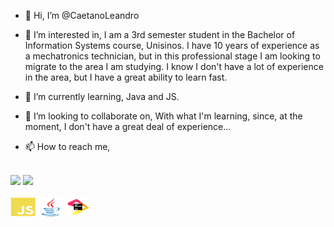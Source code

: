 - 👋 Hi, I’m @CaetanoLeandro

- 👀 I’m interested in,
I am a 3rd semester student in the Bachelor of Information Systems course, Unisinos.
I have 10 years of experience as a mechatronics technician, but in this professional stage I am looking to migrate to the area I am studying. 
I know I don't have a lot of experience in the area, but I have a great ability to learn fast. 

- 🌱 I’m currently learning, Java and JS.

- 💞️ I’m looking to collaborate on,
With what I'm learning, since, at the moment, I don't have a great deal of experience...

- 📫 How to reach me,
<!---
CaetanoLeandro/CaetanoLeandro is a ✨ special ✨ repository because its `README.md` (this file) appears on your GitHub profile.
You can click the Preview link to take a look at your changes.
--->
<div style="display: inline_block"><br>
  <a href = "mailto:contatolcaetano30@gmail.com"><img src="https://img.shields.io/badge/-Gmail-%23333?style=for-the-badge&logo=gmail&logoColor=white" target="_blank"></a>
  <a href="https://www.linkedin.com/in/leandro-caetano-da-silva-189b4647/" target="_blank"><img src="https://img.shields.io/badge/-LinkedIn-%230077B5?style=for-the-badge&logo=linkedin&logoColor=white" target="_blank"></a> 
 <div style="display: inline_block"><br>
<img align="center" alt="LCS - Js" height="30" width="40" src="https://raw.githubusercontent.com/devicons/devicon/master/icons/javascript/javascript-plain.svg">
<img align="center" alt="LCS-JAVA" height="30" width="40" src="https://raw.githubusercontent.com/devicons/devicon/master/icons/java/java-original.svg">
  <img align="center" alt="LCS-jetbrains" height="30" width="40" src="https://raw.githubusercontent.com/devicons/devicon/master/icons/jetbrains/jetbrains-original.svg">
 
